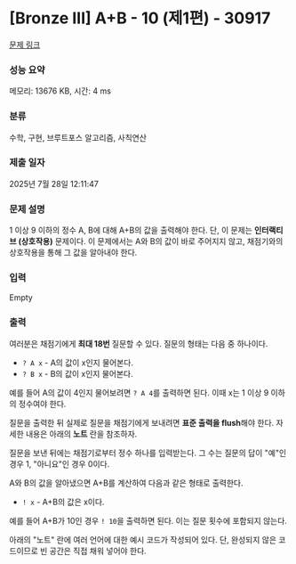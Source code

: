 # [Bronze III] A+B - 10 (제1편) - 30917 

[문제 링크](https://www.acmicpc.net/problem/30917) 

### 성능 요약

메모리: 13676 KB, 시간: 4 ms

### 분류

수학, 구현, 브루트포스 알고리즘, 사칙연산

### 제출 일자

2025년 7월 28일 12:11:47

### 문제 설명

<p>1 이상 9 이하의 정수 A, B에 대해 A+B의 값을 출력해야 한다. 단, 이 문제는 <strong>인터랙티브 (상호작용)</strong> 문제이다. 이 문제에서는 A와 B의 값이 바로 주어지지 않고, 채점기와의 상호작용을 통해 그 값을 알아내야 한다.</p>

### 입력 

 Empty

### 출력 

 <p>여러분은 채점기에게 <strong>최대 18번</strong> 질문할 수 있다. 질문의 형태는 다음 중 하나이다.</p>

<ul>
	<li><code>? A x</code> - A의 값이 x인지 물어본다.</li>
	<li><code>? B x</code> - B의 값이 x인지 물어본다.</li>
</ul>

<p>예를 들어 A의 값이 4인지 물어보려면 <code>? A 4</code>를 출력하면 된다. 이때 x는 1 이상 9 이하의 정수여야 한다.</p>

<p>질문을 출력한 뒤 실제로 질문을 채점기에게 보내려면 <strong>표준 출력을 flush</strong>해야 한다. 자세한 내용은 아래의 <strong>노트</strong> 란을 참조하자.</p>

<p>질문을 보낸 뒤에는 채점기로부터 정수 하나를 입력받는다. 그 수는 질문의 답이 "예"인 경우 1, "아니요"인 경우 0이다.</p>

<p>A와 B의 값을 알아냈으면 A+B를 계산하여 다음과 같은 형태로 출력한다.</p>

<ul>
	<li><code>! x</code> - A+B의 값은 x이다.</li>
</ul>

<p>예를 들어 A+B가 10인 경우 <code>! 10</code>을 출력하면 된다. 이는 질문 횟수에 포함되지 않는다.</p>

<p>아래의 "노트" 란에 여러 언어에 대한 예시 코드가 작성되어 있다. 단, 완성되지 않은 코드이므로 빈 공간은 직접 채워 넣어야 한다.</p>

